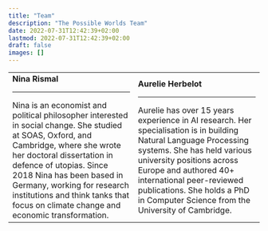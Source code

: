 ```yaml
---
title: "Team"
description: "The Possible Worlds Team"
date: 2022-07-31T12:42:39+02:00
lastmod: 2022-07-31T12:42:39+02:00
draft: false
images: []
---
```


<table>
<tr>
<td width='50%'>
<b>  Nina Rismal</b>
<hr>
Nina is an economist and political philosopher interested in social change. She studied at SOAS, Oxford, and Cambridge, where she wrote her doctoral dissertation in defence of utopias. Since 2018 Nina has been based in Germany, working for research institutions and think tanks that focus on climate change and economic transformation.
</td>

<td width='50%'>
<b>  Aurelie Herbelot</b>
<hr>
Aurelie has over 15 years experience in AI research. Her specialisation is in building Natural Language Processing systems. She has held various university positions across Europe and authored 40+ international peer-reviewed publications. She holds a PhD in Computer Science from the University of Cambridge.
</td>
</tr>
</table>
